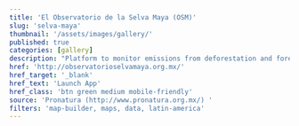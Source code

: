 ```yaml
---
title: 'El Observatorio de la Selva Maya (OSM)'
slug: 'selva-maya'
thumbnail: '/assets/images/gallery/'
published: true
categories: [gallery]
description: "Platform to monitor emissions from deforestation and forest degradation in the Selva Maya in the Yucatan Peninsula."
href: 'http://observatorioselvamaya.org.mx/'
href_target: '_blank'
href_text: 'Launch App'
href_class: 'btn green medium mobile-friendly'
source: 'Pronatura (http://www.pronatura.org.mx/) '
filters: 'map-builder, maps, data, latin-america'
---
```

